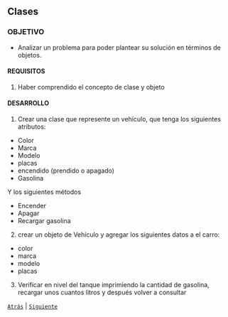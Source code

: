 ## Clases

### OBJETIVO 

- Analizar un problema para poder plantear su solución en términos de objetos.

#### REQUISITOS 

1. Haber comprendido el concepto de clase y objeto

#### DESARROLLO

1. Crear una clase que represente un vehículo, que tenga los siguientes atributos:

* Color
* Marca
* Modelo
* placas
* encendido (prendido o apagado)
* Gasolina


Y los siguientes métodos 

* Encender
* Apagar
* Recargar gasolina


2. crear un objeto de Vehículo y agregar los siguientes datos a el carro:
* color
* marca
* modelo
* placas


3. Verificar en nivel del tanque imprimiendo la cantidad de gasolina, recargar unos cuantos litros y después volver a consultar

[`Atrás`](../Ejemplo-01) | [`Siguiente`](../Ejemplo-02)

